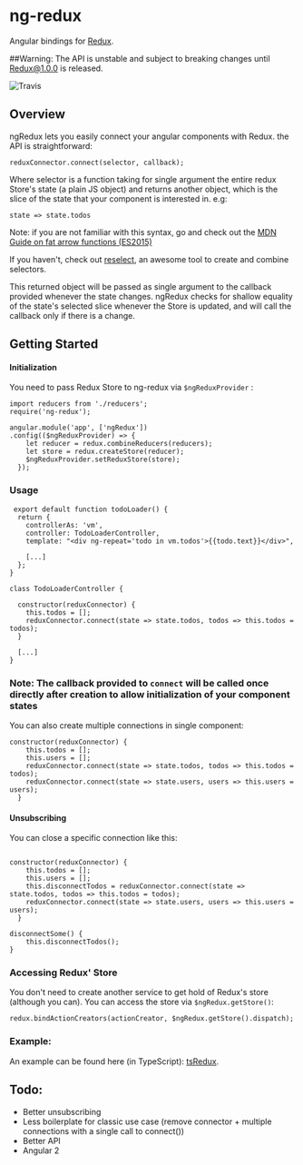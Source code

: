 # ng-redux
Angular bindings for [Redux](https://github.com/gaearon/redux).

##Warning: The API is unstable and subject to breaking changes until Redux@1.0.0 is released.

![Travis](https://travis-ci.org/wbuchwalter/ng-redux.svg?branch=master)

## Overview

ngRedux lets you easily connect your angular components with Redux.
the API is straightforward: 

```JS
reduxConnector.connect(selector, callback);
```

Where selector is a function taking for single argument the entire redux Store's state (a plain JS object) and returns another object, which is the slice of the state that your component is interested in.
e.g:
```JS
state => state.todos
```
Note: if you are not familiar with this syntax, go and check out the [MDN Guide on fat arrow  functions (ES2015)](https://developer.mozilla.org/en-US/docs/Web/JavaScript/Reference/Functions/Arrow_functions)

If you haven't, check out [reselect](https://github.com/faassen/reselect), an awesome tool to create and combine selectors.


This returned object will be passed as single argument to the callback provided whenever the state changes.
ngRedux checks for shallow equality of the state's selected slice whenever the Store is updated, and will call the callback only if there is a change.


## Getting Started

#### Initialization
You need to pass Redux Store to ng-redux via ```$ngReduxProvider``` :

```JS
import reducers from './reducers';
require('ng-redux');

angular.module('app', ['ngRedux'])
.config(($ngReduxProvider) => {
    let reducer = redux.combineReducers(reducers);
    let store = redux.createStore(reducer);  
    $ngReduxProvider.setReduxStore(store);
  });
``` 

### Usage
```JS
 export default function todoLoader() {
  return {
    controllerAs: 'vm',
    controller: TodoLoaderController,
    template: "<div ng-repeat='todo in vm.todos'>{{todo.text}}</div>",
    
    [...]
  };
}
 
class TodoLoaderController {    

  constructor(reduxConnector) {
    this.todos = [];
    reduxConnector.connect(state => state.todos, todos => this.todos = todos);
  }
  
  [...]
}
```

### Note: The callback provided to ```connect``` will be called once directly after creation to allow initialization of your component states



You can also create multiple connections in single component:

```JS
constructor(reduxConnector) {
    this.todos = [];
    this.users = [];
    reduxConnector.connect(state => state.todos, todos => this.todos = todos);
    reduxConnector.connect(state => state.users, users => this.users = users);
  }
```


#### Unsubscribing

You can close a specific connection like this:

```JS

constructor(reduxConnector) {
    this.todos = [];
    this.users = [];
    this.disconnectTodos = reduxConnector.connect(state => state.todos, todos => this.todos = todos);
    reduxConnector.connect(state => state.users, users => this.users = users);
  }
  
disconnectSome() {
    this.disconnectTodos();
}

```


### Accessing Redux' Store
You don't need to create another service to get hold of Redux's store (although you can).
You can access the store via ```$ngRedux.getStore()```:

```JS 
redux.bindActionCreators(actionCreator, $ngRedux.getStore().dispatch);
```


### Example:
An example can be found here (in TypeScript): [tsRedux](https://github.com/wbuchwalter/tsRedux/blob/master/src/components/regionLister.ts).


## Todo:
- Better unsubscribing
- Less boilerplate for classic use case (remove connector + multiple connections with a single call to connect())
- Better API
- Angular 2

